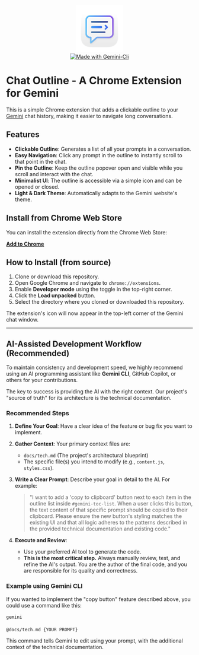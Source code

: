 <div align="center">
  <img src="images/logo_512.png" alt="Chat Outline for Gemini Logo" width="128"/>
  <br/>
  <a href="https://github.com/google-gemini/gemini-cli">
    <img src="https://img.shields.io/badge/Made%20with-Gemini%20Cli-4285F4?style=for-the-badge&logo=google-gemini&logoColor=white" alt="Made with Gemini-Cli"/>
  </a>
</div>

# Chat Outline - A Chrome Extension for Gemini

This is a simple Chrome extension that adds a clickable outline to your [Gemini](https://gemini.google.com) chat history, making it easier to navigate long conversations.

## Features

-   **Clickable Outline**: Generates a list of all your prompts in a conversation.
-   **Easy Navigation**: Click any prompt in the outline to instantly scroll to that point in the chat.
-   **Pin the Outline**: Keep the outline popover open and visible while you scroll and interact with the chat.
-   **Minimalist UI**: The outline is accessible via a simple icon and can be opened or closed.
-   **Light & Dark Theme**: Automatically adapts to the Gemini website's theme.

## Install from Chrome Web Store

You can install the extension directly from the Chrome Web Store:

[**Add to Chrome**](https://chromewebstore.google.com/detail/ihakfpnmefdkllhkecanagmienfnmojn?utm_source=item-share-cb)

## How to Install (from source)

1.  Clone or download this repository.
2.  Open Google Chrome and navigate to `chrome://extensions`.
3.  Enable **Developer mode** using the toggle in the top-right corner.
4.  Click the **Load unpacked** button.
5.  Select the directory where you cloned or downloaded this repository.

The extension's icon will now appear in the top-left corner of the Gemini chat window.

---

## AI-Assisted Development Workflow (Recommended)

To maintain consistency and development speed, we highly recommend using an AI programming assistant like **Gemini CLI**, GitHub Copilot, or others for your contributions.

The key to success is providing the AI with the right context. Our project's "source of truth" for its architecture is the technical documentation.

### Recommended Steps

1.  **Define Your Goal**: Have a clear idea of the feature or bug fix you want to implement.

2.  **Gather Context**: Your primary context files are:
    *   `docs/tech.md` (The project's architectural blueprint)
    *   The specific file(s) you intend to modify (e.g., `content.js`, `styles.css`).

3.  **Write a Clear Prompt**: Describe your goal in detail to the AI. For example:
    > "I want to add a 'copy to clipboard' button next to each item in the outline list inside `#gemini-toc-list`. When a user clicks this button, the text content of that specific prompt should be copied to their clipboard. Please ensure the new button's styling matches the existing UI and that all logic adheres to the patterns described in the provided technical documentation and existing code."

4.  **Execute and **Review****:
    *   Use your preferred AI tool to generate the code.
    *   **This is the most critical step.** Always manually review, test, and refine the AI's output. You are the author of the final code, and you are responsible for its quality and correctness.

### Example using Gemini CLI

If you wanted to implement the "copy button" feature described above, you could use a command like this:

```bash
gemini

@docs/tech.md {YOUR PROMPT}
```

This command tells Gemini to edit using your prompt, with the additional context of the technical documentation.